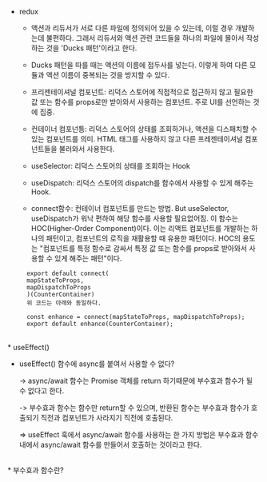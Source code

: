 * redux

  - 액션과 리듀서가 서로 다른 파일에 정의되어 있을 수 있는데, 이럴 경우 개발하는데 불편하다. 그래서 리듀서와 액션 관련 코드들을 하나의 파일에 몰아서 작성하는 것을 'Ducks 패턴'이라고 한다. 

  - Ducks 패턴을 따를 때는 액션의 이름에 접두사를 넣는다. 이렇게 하여 다른 모듈과 액션 이름이 중복되는 것을 방지할 수 있다.

  - 프리젠테이셔널 컴포넌트: 리덕스 스토어에 직접적으로 접근하지 않고 필요한 값 또는 함수를 props로만 받아와서 사용하는 컴포넌트. 주로 UI를 선언하는 것에 집중.

  - 컨테이너 컴포넌틍: 리덕스 스토어의 상태를 조회하거나, 액션을 디스패치할 수 있는 컴포넌트를 의미. HTML 태그를 사용하지 않고 다른 프레젠테이셔널 컴포넌트들을 불러와서 사용한다.

  - useSelector: 리덕스 스토어의 상태를 조회하는 Hook

  - useDispatch: 리덕스 스토어의 dispatch를 함수에서 사용할 수 있게 해주는 Hook.

  - connect함수: 컨테이너 컴포넌트를 만드는 방법. But useSelector, useDispatch가 워낙 편하여 해당 함수를 사용할 필요없어짐. 이 함수는 HOC(Higher-Order Component)이다. 이는 리액트 컴포넌트를 개발하는 하나의 패턴이고, 컴포넌트의 로직을 재활용할 때 유용한 패턴이다. HOC의 용도는 "컴포넌트를 특정 함수로 감싸서 특정 값 또는 함수를 props로 받아와서 사용할 수 있게 해주는 패턴"이다.

  ```
    export default connect(
	mapStateToProps, 
	mapDispatchToProps
    )(CounterContainer)
    위 코드는 아래와 동일하다.

    const enhance = connect(mapStateToProps, mapDispatchToProps);
    export default enhance(CounterContainer);
  ```

<br />
* useEffect()

  - useEffect() 함수에 async를 붙여서 사용할 수 없다?

    -> async/await 함수는 Promise 객체를 return 하기때문에 부수효과 함수가 될 수 없다고 한다. 

    -> 부수효과 함수는 함수만 return할 수 있으며, 반환된 함수는 부수효과 함수가 호출되기 직전과 컴포넌트가 사라지기 직전에 호출된다.

    => useEffect 훅에서 async/await 함수를 사용하는 한 가지 방법은 부수효과 함수 내에서 async/await 함수를 만들어서 호출하는 것이라고 한다.


<br />
* 부수효과 함수란?

